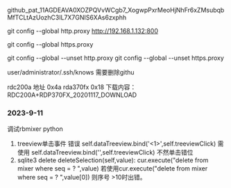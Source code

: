 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

git config --global http.proxy
http://192.168.1.132:800

git config --global https.proxy

git config --global --unset http.proxy
git config --global --unset https.proxy


user/administrator/.ssh/knows 需要删除githu


rdc200a 地址 0x4a
rda370fx  0x18
下载内容：RDC200A+RDP370FX_20201117_DOWNLOAD


### 2023-9-11
调试rbmixer python
1. treeview单击事件
    错误 self.dataTreeview.bind('<1>',self.treeviewClick)   需使用 self.dataTreeview.bind('<ButtonRelease-1>',self.treeviewClick)
    不然单击错位
2. sqlite3 delete
    deleteSelection(self,value):   cur.execute("delete from mixer where seq = ? ",value)
    若使用cur.execute("delete from mixer where seq = ? ",value[0])  则序号 >10时出错。

    
